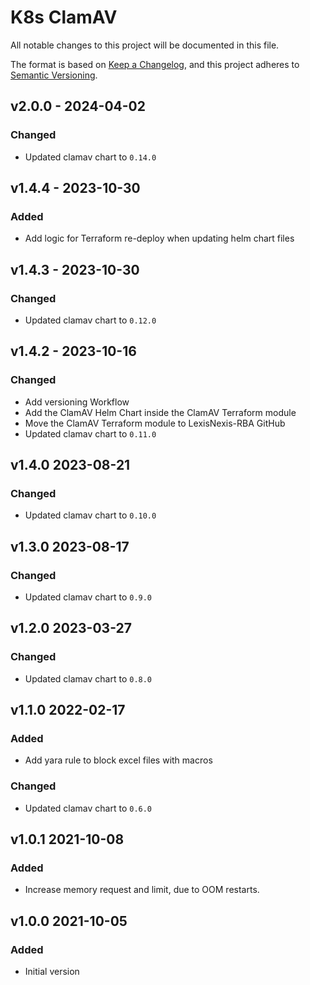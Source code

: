 # K8s ClamAV

All notable changes to this project will be documented in this file.

The format is based on [Keep a Changelog](https://keepachangelog.com/en/1.0.0/),
and this project adheres to [Semantic Versioning](https://semver.org/spec/v2.0.0.html).

<!-- ## [UNRELEASED]
### Added
### Changed
### Deprecated
### Removed -->

## v2.0.0 - 2024-04-02

### Changed

- Updated clamav chart to `0.14.0`

## v1.4.4 - 2023-10-30

### Added

- Add logic for Terraform re-deploy when updating helm chart files

## v1.4.3 - 2023-10-30

### Changed

- Updated clamav chart to `0.12.0`

## v1.4.2 - 2023-10-16

### Changed

- Add versioning Workflow
- Add the ClamAV Helm Chart inside the ClamAV Terraform module
- Move the ClamAV Terraform module to LexisNexis-RBA GitHub
- Updated clamav chart to `0.11.0`

## v1.4.0 2023-08-21

### Changed

- Updated clamav chart to `0.10.0`

## v1.3.0 2023-08-17

### Changed

- Updated clamav chart to `0.9.0`

## v1.2.0 2023-03-27

### Changed

- Updated clamav chart to `0.8.0`

## v1.1.0 2022-02-17

### Added

- Add yara rule to block excel files with macros

### Changed

- Updated clamav chart to `0.6.0`

## v1.0.1 2021-10-08

### Added

- Increase memory request and limit, due to OOM restarts.

## v1.0.0 2021-10-05

### Added

- Initial version
